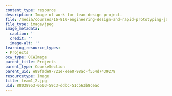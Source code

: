 ```yaml
---
content_type: resource
description: Image of work for team design project.
file: /media/courses/16-810-engineering-design-and-rapid-prototyping-january-iap-2005/88038953050359c3ddbc51cb63b8ceac_team1_2.jpg
file_type: image/jpeg
image_metadata:
  caption: ''
  credit: ''
  image-alt: ''
learning_resource_types:
- Projects
ocw_type: OCWImage
parent_title: Projects
parent_type: CourseSection
parent_uid: e89fade9-721e-eee0-98ac-f554d7439279
resourcetype: Image
title: team1_2.jpg
uid: 88038953-0503-59c3-ddbc-51cb63b8ceac
---
```

